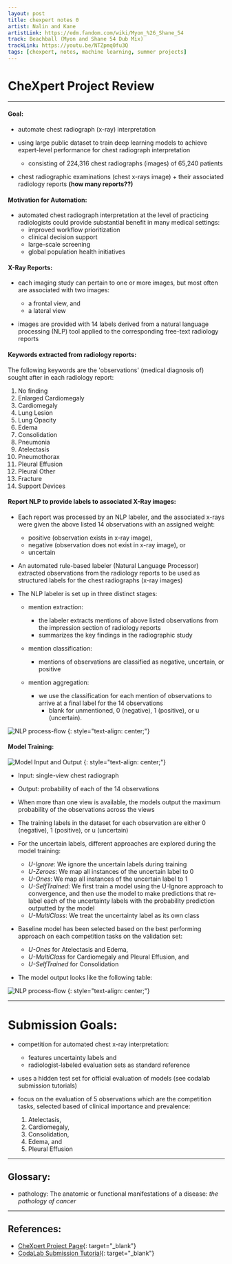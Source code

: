 ```yaml
---
layout: post
title: chexpert notes 0
artist: Nalin and Kane
artistLink: https://edm.fandom.com/wiki/Myon_%26_Shane_54
track: Beachball (Myon and Shane 54 Dub Mix)
trackLink: https://youtu.be/NTZpmq0fu3Q
tags: [chexpert, notes, machine learning, summer projects]
---
```



# CheXpert Project Review

<hr>

#### Goal:

- automate chest radiograph (x-ray) interpretation

- using large public dataset to train deep learning models to achieve expert-level performance for chest radiograph interpretation
    - consisting of 224,316 chest radiographs (images) of 65,240 patients

- chest radiographic examinations (chest x-rays image) + their associated radiology reports **(how many reports??)**

#### Motivation for Automation:

- automated chest radiograph interpretation at the level of practicing radiologists could provide substantial benefit in many medical settings: 
    - improved workflow prioritization 
    - clinical decision support
    - large-scale screening  
    - global population health initiatives

#### X-Ray Reports:  

- each imaging study can pertain to one or more images, but most often are associated with two images: 
    - a frontal view, and 
    - a lateral view
    
- images are provided with 14 labels derived from a natural language processing (NLP) tool applied to the corresponding free-text radiology reports

#### Keywords extracted from radiology reports:

The following keywords are the 'observations' (medical diagnosis of) sought after in each radiology report:

1. No finding 
2. Enlarged Cardiomegaly
3. Cardiomegaly
4. Lung Lesion
5. Lung Opacity
6. Edema
7. Consolidation
8. Pneumonia 
9. Atelectasis
10. Pneumothorax
11. Pleural Effusion
12. Pleural Other 
13. Fracture
14. Support Devices

#### Report NLP to provide labels to associated X-Ray images:

- Each report was processed by an NLP labeler, and the associated x-rays were given the above listed 14 observations with an assigned weight:
    - positive (observation exists in x-ray image), 
    - negative (observation does not exist in x-ray image), or 
    - uncertain

- An automated rule-based labeler (Natural Language Processor) extracted observations from the radiology reports to be used as structured labels for the chest radiographs (x-ray images)

- The NLP labeler is set up in three distinct stages: 

    - mention extraction:
        - the labeler extracts mentions of above listed observations from the impression section of radiology reports
        - summarizes the key findings in the radiographic study 

    - mention classification:
        - mentions of observations are classified as negative, uncertain, or positive

    - mention aggregation:
        - we use the classification for each mention of observations to arrive at a final label for the 14 observations 
            - blank for unmentioned, 0 (negative), 1 (positive), or u (uncertain).

![NLP process-flow](/media/blogAssets/chexpert/chexpert-notes-images-report-nlp-labeler.svg)
{: style="text-align: center;"}

#### Model Training: 

![Model Input and Output](/media/blogAssets/chexpert/model-input-output.svg)
{: style="text-align: center;"}

- Input: single-view chest radiograph 
- Output: probability of each of the 14 observations

- When more than one view is available, the models output the maximum probability of the observations across the views

- The training labels in the dataset for each observation are either 0 (negative), 1 (positive), or u (uncertain)

- For the uncertain labels, different approaches are explored during the model training:

    - *U-Ignore*: We ignore the uncertain labels during training
    - *U-Zeroes*: We map all instances of the uncertain label to 0
    - *U-Ones*: We map all instances of the uncertain label to 1
    - *U-SelfTrained*: We first train a model using the U-Ignore approach to convergence, and then use the model to make predictions that re-label each of the uncertainty labels with the probability prediction outputted by the model
    - *U-MultiClass*: We treat the uncertainty label as its own class

- Baseline model has been selected based on the best performing approach on each competition tasks on the validation set: 
    - *U-Ones* for Atelectasis and Edema, 
    - *U-MultiClass* for Cardiomegaly and Pleural Effusion, and 
    - *U-SelfTrained* for Consolidation

- The model output looks like the following table:

![NLP process-flow](/media/blogAssets/chexpert/chexpert-notes-images-deep-learning-model-output.svg)
{: style="text-align: center;"}

<hr>

# Submission Goals:

- competition for automated chest x-ray interpretation:
    - features uncertainty labels and 
    - radiologist-labeled evaluation sets as standard reference

- uses a hidden test set for official evaluation of models (see codalab submission tutorials)

- focus on the evaluation of 5 observations which are the competition tasks, selected based of clinical importance and prevalence: 
    1. Atelectasis, 
    2. Cardiomegaly, 
    3. Consolidation, 
    4. Edema, and 
    5. Pleural Effusion

<hr>

## Glossary:

- pathology: The anatomic or functional manifestations of a disease: *the pathology of cancer*

<hr>

## References:

* [CheXpert Project Page](https://stanfordmlgroup.github.io/competitions/chexpert/){: target="_blank"}
* [CodaLab Submission Tutorial](https://worksheets.codalab.org/worksheets/0x693b0063ee504702b21f94ffb2d99c6d/){: target="_blank"}
